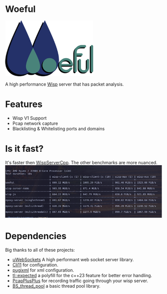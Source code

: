 # Woeful
<img src="https://raw.githubusercontent.com/MercuryWorkshop/Woeful/refs/heads/main/public/wordmark.png" height="180">

A high performance [Wisp](https://github.com/MercuryWorkshop/wisp-protocol) server that has packet analysis.

# Features
- Wisp V1 Support
- Pcap network capture
- Blacklisting & Whitelisting ports and domains

# Is it fast?
It's faster then [WispServerCpp](https://github.com/FoxMoss/WispServerCpp/). 
The other benchmarks are more nuanced.
![Benchmark Images](./public/bench.png)

# Dependencies
Big thanks to all of these projects:
- [uWebSockets](https://github.com/uNetworking/uWebSockets) A high performant web socket server library.
- [Cli11](https://github.com/CLIUtils/CLI11.git) for configuration.
- [pugixml](https://github.com/leethomason/tinyxml2) for xml configuration.
- [tl::expected](https://github.com/TartanLlama/expected) a polyfill for the c++23 feature for better error handling.
- [PcapPlusPlus](https://github.com/seladb/PcapPlusPlus.git) for recording traffic going through your wisp server.
- [BS_thread_pool](https://github.com/bshoshany/thread-pool) a basic thread pool library.
